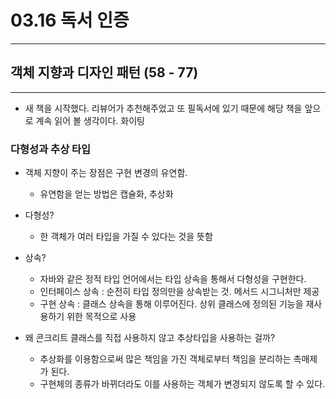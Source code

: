 # 03.16 독서 인증

---
## 객체 지향과 디자인 패턴 (58 - 77)

---


- 새 책을 시작했다. 리뷰어가 추천해주었고 또 필독서에 있기 때문에 해당 책을 앞으로 계속 읽어 볼 생각이다. 화이팅

### 다형성과 추상 타입

- 객체 지향이 주는 장점은 구현 변경의 유연함.
    - 유연함을 얻는 방법은 캡슐화, 추상화

- 다형성?
    - 한 객체가 여러 타입을 가질 수 있다는 것을 뜻함

- 상속?
    - 자바와 같은 정적 타입 언어에서는 타입 상속을 통해서 다형성을 구현한다.
    - 인터페이스 상속 : 순전히 타입 정의만을 상속받는 것. 메서드 시그니처만 제공
    - 구현 상속 : 클래스 상속을 통해 이루어진다. 상위 클래스에 정의된 기능을 재사용하기 위한 목적으로 사용

- 왜 콘크리트 클래스를 직접 사용하지 않고 추상타입을 사용하는 걸까?
    - 추상화를 이용함으로써 많은 책임을 가진 객체로부터 책임을 분리하는 촉매제가 된다.
    - 구현체의 종류가 바뀌더라도 이를 사용하는 객체가 변경되지 않도록 할 수 있다.
    